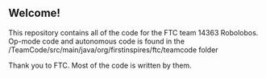 ## Welcome!

This repository contains all of the code for the FTC team 14363 Robolobos.
Op-mode code and autonomous code is found in the /TeamCode/src/main/java/org/firstinspires/ftc/teamcode folder

Thank you to FTC. Most of the code is written by them.

